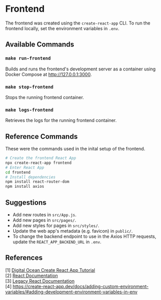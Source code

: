 # Frontend

The frontend was created using the `create-react-app` CLI. To run the frontend locally, set the environment variables in `.env`.

## Available Commands

### `make run-frontend`

Builds and runs the frontend's development server as a container using Docker Compose at http://127.0.0.1:3000.

### `make stop-frontend`

Stops the running frontend container.

### `make logs-frontend`

Retrieves the logs for the running frontend container.

## Reference Commands

These were the commands used in the inital setup of the frontend.

```bash
# Create the frontend React App
npx create-react-app frontend
# Enter React App
cd frontend
# Install dependencies
npm install react-router-dom
npm install axios
```

## Suggestions

- Add new routes in `src/App.js`.
- Add new pages in `src/pages/`.
- Add new styles for pages in `src/styles/`.
- Update the web app's metadata (e.g. favicon) in `public/`.
- To change the backend endpoint to use in the Axios HTTP requests, update the `REACT_APP_BACKEND_URL` in `.env`.

## References

[1] [Digital Ocean Create React App Tutorial](https://www.digitalocean.com/community/tutorials/how-to-set-up-a-react-project-with-create-react-app) \
[2] [React Documentation](https://react.dev) \
[3] [Legacy React Documentation](https://legacy.reactjs.org) \
[4] https://create-react-app.dev/docs/adding-custom-environment-variables/#adding-development-environment-variables-in-env
